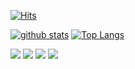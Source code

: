 [![Hits](https://hits.seeyoufarm.com/api/count/incr/badge.svg?url=https%3A%2F%2Fgithub.com%2FJeyunSong)](https://hits.seeyoufarm.com)
<!--
**JeyunSong/JeyunSong** is a ✨ _special_ ✨ repository because its `README.md` (this file) appears on your GitHub profile.

Here are some ideas to get you started:

- 🔭 I’m currently working on ...
- 🌱 I’m currently learning ...
- 👯 I’m looking to collaborate on ...
- 🤔 I’m looking for help with ...
- 💬 Ask me about ...
- 📫 How to reach me: ...
- 😄 Pronouns: ...
- ⚡ Fun fact: ...
-->

[![github stats](https://github-readme-stats.vercel.app/api?username=JeyunSong&show_icons=true&hide_border=true)](https://github.com/JeyunSong)
[![Top Langs](https://github-readme-stats.vercel.app/api/top-langs/?username=JeyunSong&layout=compact)](https://github.com/JeyunSong)


<a href="" target="_blank"><img src="https://img.shields.io/badge/Android-3DDC84?style=flat-square&logo=Android&logoColor=white"/></a>
<a href="" target="_blank"><img src="https://img.shields.io/badge/JAVA-007396?style=flat-square&logo=Java&logoColor=white"/></a>
<a href="" target="_blank"><img src="https://img.shields.io/badge/Kotlin-0095D5?style=flat-square&logo=Kotlin&logoColor=white"/></a>
<a href="" target="_blank"><img src="https://img.shields.io/badge/Python-3776AB?style=flat-square&logo=Python&logoColor=white"/></a>
